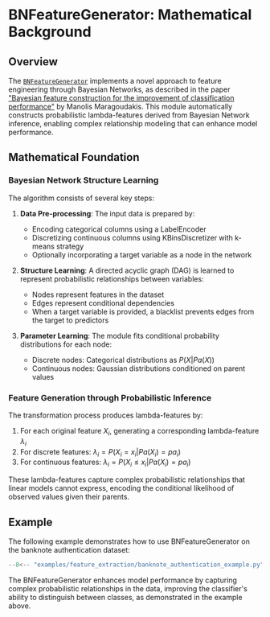# BNFeatureGenerator: Mathematical Background

## Overview

The [`BNFeatureGenerator`](../../api/feature_extraction/feature_extraction.md) implements a novel approach to feature engineering through Bayesian Networks, as described in the paper ["Bayesian feature construction for the improvement of classification performance"](https://www.researchgate.net/publication/339293950_Bayesian_feature_construction_for_the_improvement_of_classification_performance) by Manolis Maragoudakis. This module automatically constructs probabilistic lambda-features derived from Bayesian Network inference, enabling complex relationship modeling that can enhance model performance.

## Mathematical Foundation

### Bayesian Network Structure Learning

The algorithm consists of several key steps:

1. **Data Pre-processing**: The input data is prepared by:
      - Encoding categorical columns using a LabelEncoder
      - Discretizing continuous columns using KBinsDiscretizer with k-means strategy
      - Optionally incorporating a target variable as a node in the network

2. **Structure Learning**: A directed acyclic graph (DAG) is learned to represent probabilistic relationships between variables:
      - Nodes represent features in the dataset
      - Edges represent conditional dependencies
      - When a target variable is provided, a blacklist prevents edges from the target to predictors

3. **Parameter Learning**: The module fits conditional probability distributions for each node:
      - Discrete nodes: Categorical distributions as $P(X|Pa(X))$
      - Continuous nodes: Gaussian distributions conditioned on parent values

### Feature Generation through Probabilistic Inference

The transformation process produces lambda-features by:

1. For each original feature $X_i$, generating a corresponding lambda-feature $\lambda_i$
2. For discrete features: $\lambda_i = P(X_i = x_i | Pa(X_i) = pa_i)$
3. For continuous features: $\lambda_i = P(X_i \leq x_i | Pa(X_i) = pa_i)$

These lambda-features capture complex probabilistic relationships that linear models cannot express, encoding the conditional likelihood of observed values given their parents.

## Example

The following example demonstrates how to use BNFeatureGenerator on the banknote authentication dataset:

``` py title="examples/feature_extraction/banknote-authentication_example.py"
--8<-- "examples/feature_extraction/banknote_authentication_example.py"
```

The BNFeatureGenerator enhances model performance by capturing complex probabilistic relationships in the data, improving the classifier's ability to distinguish between classes, as demonstrated in the example above. 
